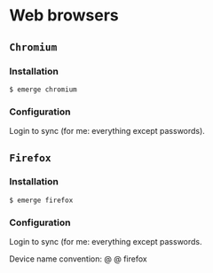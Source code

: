 # Web browsers

## `Chromium`

### Installation

```ShellSession
$ emerge chromium
```

### Configuration

Login to sync (for me: everything except passwords).

## `Firefox`

### Installation

```ShellSession
$ emerge firefox
```

### Configuration

Login to sync (for me: everything except passwords.

Device name convention: <username>@<host> @ firefox
